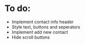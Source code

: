 # To do:
* Implement contact info header
* Style text, buttons and seperators
* Implement add new contact
* Hide scroll buttons
